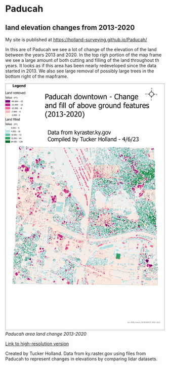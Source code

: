 # Paducah
## land elevation changes from 2013-2020
My site is published at https://holland-surveying.github.io/Paducah/

In this are of Paducah we see a lot of change of the elevation of the land between the years 2013 and 2020. In the top righ portion of the map frame we see a large amount of both cutting and filling of the land throughout th years. It looks as if this area has been nearly redeveloped since the data started in 2013. We also see large removal of possibly large trees in the bottom right of the mapframe. 

![map caption](Paducah.jpg)     
*Paducah area land change 2013-2020*

[Link to high-resolution version](Paducahreal.pdf)     

Created by Tucker Holland. Data from ky.raster.gov using files from Paducah to represent changes in elevations by comparing lidar datasets.
